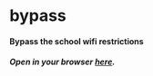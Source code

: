 # bypass
#### Bypass the school wifi restrictions
##### Open in your browser [here](https://yeshivaschools.github.io/bypass/bypass.html).